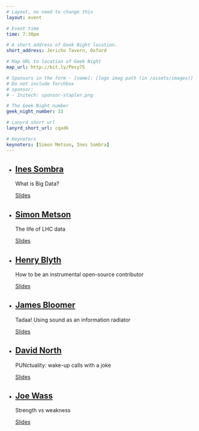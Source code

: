 ```yaml
---
# Layout, no need to change this
layout: event

# Event time
time: 7:30pm

# A short address of Geek Night location. 
short_address: Jericho Tavern, Oxford

# Map URL to location of Geek Night
map_url: http://bit.ly/Pesy75

# Sponsors in the form - [name]: [logo imag path (in /assets/images)]
# Do not include Torchbox
# sponsor:
# - Initech: sponsor-stapler.png

# The Geek Night number
geek_night_number: 33

# Lanyrd short url
lanyrd_short_url: cqxdk

# Keynoters
keynoters: [Simon Metson, Ines Sombra]
---
```


<ul class="keynotes">
    <li itemprop="performer" itemscope="itemscope" itemtype="http://schema.org/Person">
        <a href="http://about.me/inessombra" ><h2 itemprop="name">Ines Sombra</h2></a>
        <p>What is Big Data?</p>
        <div class="downloads">
            <a href="http://media.ogn.s3.amazonaws.com/ogn33/keynote-InesSombra.pdf">Slides</a>
        </div>
    </li>
    <li itemprop="performer" itemscope="itemscope" itemtype="http://schema.org/Person">
        <a href="http://drsm79.github.io/" ><h2 itemprop="name">Simon Metson</h2></a>
        <p>The life of LHC data</p>
        <div class="downloads">
            <a href="http://media.ogn.s3.amazonaws.com/ogn33/keynote-SimonMetson.pdf">Slides</a>
        </div>
    </li>
</ul>

<ul class="microslots">
    <li itemprop="performer" itemscope="itemscope" itemtype="http://schema.org/Person">
        <h2 itemprop="name"><a href="http://henrahmagix.github.io/" >Henry Blyth</a></h2>
        <p>How to be an instrumental open-source contributor</p>
        <div class="downloads">
            <a href="http://media.ogn.s3.amazonaws.com/ogn33/microslot-HenryBlyth.zip">Slides</a>
        </div>
    </li>
    <li itemprop="performer" itemscope="itemscope" itemtype="http://schema.org/Person">
        <h2 itemprop="name"><a href="http://www.bigdumbobject.co.uk/jamesbloomer/" >James Bloomer</a></h2>
        <p>Tadaa! Using sound as an information radiator</p>
        <div class="downloads">
            <a href="http://media.ogn.s3.amazonaws.com/ogn33/microslot-JamesBloomer.pdf">Slides</a>
        </div>
    </li>
    <li itemprop="performer" itemscope="itemscope" itemtype="http://schema.org/Person">
        <h2 itemprop="name"><a href="http://www.dnorth.net/" >David North</a></h2>
        <p>PUNctuality: wake-up calls with a joke</p>
        <div class="downloads">
            <a href="http://media.ogn.s3.amazonaws.com/ogn33/microslot-DavidNorth.odp">Slides</a>
        </div>
    </li>
    <li itemprop="performer" itemscope="itemscope" itemtype="http://schema.org/Person">
        <h2 itemprop="name"><a href="http://afandian.com/" >Joe Wass</a></h2>
        <p>Strength vs weakness</p>
        <div class="downloads">
            <a href="http://media.ogn.s3.amazonaws.com/ogn33/microslot-JoeWass.pdf">Slides</a>
        </div>
    </li>
</ul>


